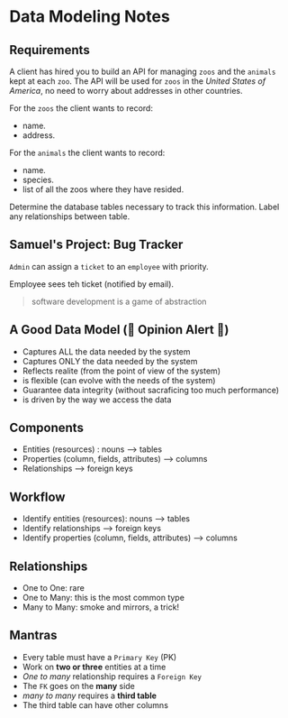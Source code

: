 # Data Modeling Notes

## Requirements

A client has hired you to build an API for managing `zoos` and the `animals` kept at each `zoo`. The API will be used for `zoos` in the _United States of America_, no need to worry about addresses in other countries.

For the `zoos` the client wants to record:

- name.
- address.

For the `animals` the client wants to record:

- name.
- species.
- list of all the zoos where they have resided.

Determine the database tables necessary to track this information.
Label any relationships between table.

## Samuel's Project: Bug Tracker

`Admin` can assign a `ticket` to an `employee` with priority.

Employee sees teh ticket (notified by email).

> software development is a game of abstraction

## A Good Data Model (🚨 Opinion Alert 🚨)

- Captures ALL the data needed by the system
- Captures ONLY the data needed by the system
- Reflects realite (from the point of view of the system)
- is flexible (can evolve with the needs of the system)
- Guarantee data integrity (without sacraficing too much performance)
- is driven by the way we access the data

## Components

- Entities (resources) : nouns --> tables
- Properties (column, fields, attributes) --> columns
- Relationships --> foreign keys

## Workflow

- Identify entities (resources): nouns --> tables
- Identify relationships --> foreign keys
- Identify properties (column, fields, attributes) --> columns

## Relationships

- One to One: rare
- One to Many: this is the most common type
- Many to Many: smoke and mirrors, a trick!

## Mantras

- Every table must have a `Primary Key` (PK)
- Work on **two or three** entities at a time
- _One to many_ relationship requires a `Foreign Key`
- The `FK` goes on the **many** side
- _many to many_ requires a **third table**
- The third table can have other columns
